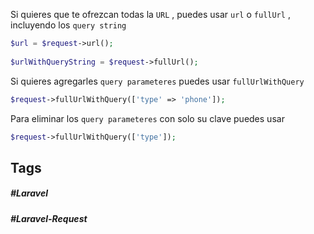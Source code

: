 Si quieres que te ofrezcan todas la `URL` , puedes usar `url` o `fullUrl` , incluyendo los `query string`

```php
$url = $request->url();
 
$urlWithQueryString = $request->fullUrl();
```

Si quieres agregarles `query parameteres` puedes usar `fullUrlWithQuery`

```php
$request->fullUrlWithQuery(['type' => 'phone']);
```

Para eliminar los `query parameteres` con solo su clave puedes usar

```php
$request->fullUrlWithQuery(['type']);
```
## Tags

##### #Laravel
##### #Laravel-Request